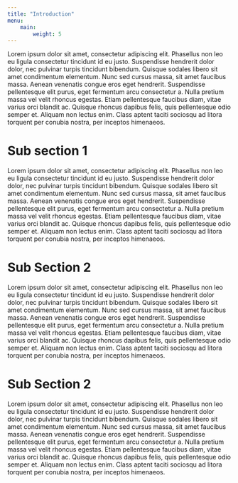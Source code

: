 ```yaml
---
title: "Introduction"
menu: 
    main:
        weight: 5
---
```


Lorem ipsum dolor sit amet, consectetur adipiscing elit. Phasellus non leo eu ligula consectetur tincidunt id eu justo. Suspendisse hendrerit dolor dolor, nec pulvinar turpis tincidunt bibendum. Quisque sodales libero sit amet condimentum elementum. Nunc sed cursus massa, sit amet faucibus massa. Aenean venenatis congue eros eget hendrerit. Suspendisse pellentesque elit purus, eget fermentum arcu consectetur a. Nulla pretium massa vel velit rhoncus egestas. Etiam pellentesque faucibus diam, vitae varius orci blandit ac. Quisque rhoncus dapibus felis, quis pellentesque odio semper et. Aliquam non lectus enim. Class aptent taciti sociosqu ad litora torquent per conubia nostra, per inceptos himenaeos.

# Sub section 1

Lorem ipsum dolor sit amet, consectetur adipiscing elit. Phasellus non leo eu ligula consectetur tincidunt id eu justo. Suspendisse hendrerit dolor dolor, nec pulvinar turpis tincidunt bibendum. Quisque sodales libero sit amet condimentum elementum. Nunc sed cursus massa, sit amet faucibus massa. Aenean venenatis congue eros eget hendrerit. Suspendisse pellentesque elit purus, eget fermentum arcu consectetur a. Nulla pretium massa vel velit rhoncus egestas. Etiam pellentesque faucibus diam, vitae varius orci blandit ac. Quisque rhoncus dapibus felis, quis pellentesque odio semper et. Aliquam non lectus enim. Class aptent taciti sociosqu ad litora torquent per conubia nostra, per inceptos himenaeos.

# Sub Section 2

Lorem ipsum dolor sit amet, consectetur adipiscing elit. Phasellus non leo eu ligula consectetur tincidunt id eu justo. Suspendisse hendrerit dolor dolor, nec pulvinar turpis tincidunt bibendum. Quisque sodales libero sit amet condimentum elementum. Nunc sed cursus massa, sit amet faucibus massa. Aenean venenatis congue eros eget hendrerit. Suspendisse pellentesque elit purus, eget fermentum arcu consectetur a. Nulla pretium massa vel velit rhoncus egestas. Etiam pellentesque faucibus diam, vitae varius orci blandit ac. Quisque rhoncus dapibus felis, quis pellentesque odio semper et. Aliquam non lectus enim. Class aptent taciti sociosqu ad litora torquent per conubia nostra, per inceptos himenaeos.

# Sub Section 2

Lorem ipsum dolor sit amet, consectetur adipiscing elit. Phasellus non leo eu ligula consectetur tincidunt id eu justo. Suspendisse hendrerit dolor dolor, nec pulvinar turpis tincidunt bibendum. Quisque sodales libero sit amet condimentum elementum. Nunc sed cursus massa, sit amet faucibus massa. Aenean venenatis congue eros eget hendrerit. Suspendisse pellentesque elit purus, eget fermentum arcu consectetur a. Nulla pretium massa vel velit rhoncus egestas. Etiam pellentesque faucibus diam, vitae varius orci blandit ac. Quisque rhoncus dapibus felis, quis pellentesque odio semper et. Aliquam non lectus enim. Class aptent taciti sociosqu ad litora torquent per conubia nostra, per inceptos himenaeos.